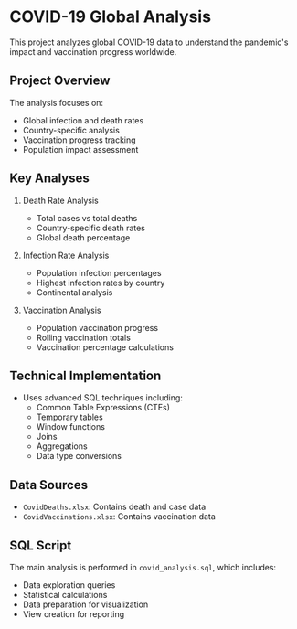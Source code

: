 # COVID-19 Global Analysis

This project analyzes global COVID-19 data to understand the pandemic's impact and vaccination progress worldwide.

## Project Overview
The analysis focuses on:
- Global infection and death rates
- Country-specific analysis
- Vaccination progress tracking
- Population impact assessment

## Key Analyses
1. Death Rate Analysis
   - Total cases vs total deaths
   - Country-specific death rates
   - Global death percentage

2. Infection Rate Analysis
   - Population infection percentages
   - Highest infection rates by country
   - Continental analysis

3. Vaccination Analysis
   - Population vaccination progress
   - Rolling vaccination totals
   - Vaccination percentage calculations

## Technical Implementation
- Uses advanced SQL techniques including:
  - Common Table Expressions (CTEs)
  - Temporary tables
  - Window functions
  - Joins
  - Aggregations
  - Data type conversions

## Data Sources
- `CovidDeaths.xlsx`: Contains death and case data
- `CovidVaccinations.xlsx`: Contains vaccination data

## SQL Script
The main analysis is performed in `covid_analysis.sql`, which includes:
- Data exploration queries
- Statistical calculations
- Data preparation for visualization
- View creation for reporting 